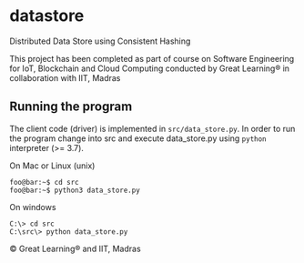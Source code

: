 # datastore
Distributed Data Store using Consistent Hashing

This project has been completed as part of course on Software Engineering for IoT, Blockchain and Cloud Computing conducted by Great Learning&reg; in collaboration with IIT, Madras

## Running the program

The client code (driver) is implemented in `src/data_store.py`. In order to run the program change into src and execute data_store.py using `python` interpreter (>= 3.7).

On Mac or Linux (unix)

```console
foo@bar:~$ cd src
foo@bar:~$ python3 data_store.py
```

On windows

```
C:\> cd src
C:\src\> python data_store.py
```


&copy; Great Learning&reg; and IIT, Madras

